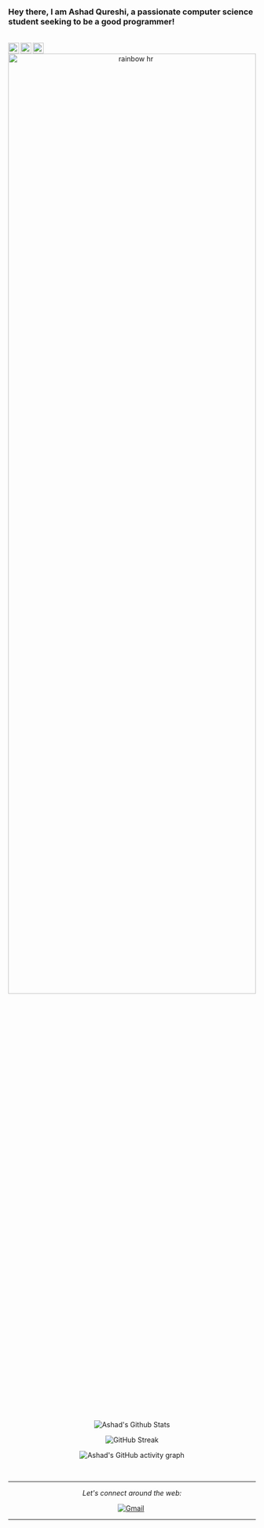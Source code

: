 ### Hey there, I am Ashad Qureshi, a passionate computer science student seeking to be a good programmer!
<br />

<a href="https://www.instagram.com/ashadabdullah_/">
  <img align="left" alt="Ashad's Instagram" width="22px" src="https://raw.githubusercontent.com/hussainweb/hussainweb/main/icons/instagram.png" />
</a>
<a href="https://twitter.com/#Ashadqu7">
  <img align="left" alt="Ashad Qureshi | Twitter" width="22px" src="https://raw.githubusercontent.com/peterthehan/peterthehan/master/assets/twitter.svg" />
</a>
<a href="https://www.linkedin.com/in/ashad-qureshi-65b65a219/">
  <img align="left" alt="Ashad's LinkedIn" width="22px" src="https://raw.githubusercontent.com/peterthehan/peterthehan/master/assets/linkedin.svg" />
</a>
<div align="center">
  <img src="https://raw.githubusercontent.com/codinasion/codinasion/master/image/rainbow-hr.png" alt="rainbow hr" width="100%" height="70%">
</div>
</br>


<div align="center">

</br>

![Ashad's Github Stats](https://github-readme-stats.vercel.app/api?username=Ashad001&include_all_commits=true&count_private=true&show_icons=true&line_height=20&title_color=7A7ADB&icon_color=2234AE&text_color=D3D3D3&bg_color=0,000000,130F40&hide_border=true)

![GitHub Streak](https://github-readme-streak-stats.herokuapp.com?user=Ashad001&theme=dark&hide_border=true&date_format=M%20j%5B%2C%20Y%5D&ring=2234AE&fire=D3D3D3&currStreakLabel=D3D3D3&sideNums=7A7ADB)

![Ashad's GitHub activity graph](https://activity-graph.herokuapp.com/graph?username=Ashad001&hide_border=true&theme=redical)

</br>

---

<i>Let's connect around the web:</i><br>

[![Gmail](https://img.icons8.com/bubbles/50/000000/gmail.png)](mailto:harshraj8843@gmail.com)&nbsp;

</div>

---
